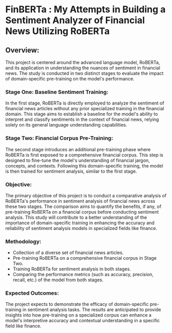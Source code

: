 # FinBERTa : My Attempts in Building a Sentiment Analyzer of Financial News Utilizing RoBERTa  

## Overview: 

This project is centered around the advanced language model, RoBERTa, and its application in understanding the nuances of sentiment in financial news. The study is conducted in two distinct stages to evaluate the impact of domain-specific pre-training on the model's performance.

### Stage One: Baseline Sentiment Training: 

In the first stage, RoBERTa is directly employed to analyze the sentiment of financial news articles without any prior specialized training in the financial domain. This stage aims to establish a baseline for the model's ability to interpret and classify sentiments in the context of financial news, relying solely on its general language understanding capabilities.

### Stage Two: Financial Corpus Pre-Training: 

The second stage introduces an additional pre-training phase where RoBERTa is first exposed to a comprehensive financial corpus. This step is designed to fine-tune the model's understanding of financial jargon, concepts, and contexts. Following this domain-specific training, the model is then trained for sentiment analysis, similar to the first stage.

### Objective: 

The primary objective of this project is to conduct a comparative analysis of RoBERTa's performance in sentiment analysis of financial news across these two stages. The comparison aims to quantify the benefits, if any, of pre-training RoBERTa on a financial corpus before conducting sentiment analysis. This study will contribute to a better understanding of the importance of domain-specific training in enhancing the accuracy and reliability of sentiment analysis models in specialized fields like finance.

### Methodology:

- Collection of a diverse set of financial news articles.
- Pre-training RoBERTa on a comprehensive financial corpus in Stage Two.
- Training RoBERTa for sentiment analysis in both stages.
- Comparing the performance metrics (such as accuracy, precision, recall, etc.) of the model from both stages.

### Expected Outcomes: 

The project expects to demonstrate the efficacy of domain-specific pre-training in sentiment analysis tasks. The results are anticipated to provide insights into how pre-training on a specialized corpus can enhance a model's interpretive accuracy and contextual understanding in a specific field like finance.
